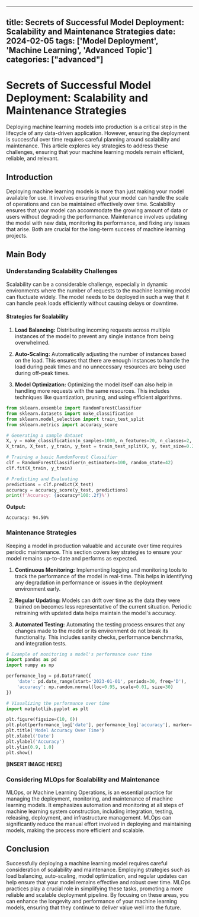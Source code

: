 
---
title: Secrets of Successful Model Deployment: Scalability and Maintenance Strategies
date: 2024-02-05
tags: ['Model Deployment', 'Machine Learning', 'Advanced Topic']
categories: ["advanced"]
---


# Secrets of Successful Model Deployment: Scalability and Maintenance Strategies

Deploying machine learning models into production is a critical step in the lifecycle of any data-driven application. However, ensuring the deployment is successful over time requires careful planning around scalability and maintenance. This article explores key strategies to address these challenges, ensuring that your machine learning models remain efficient, reliable, and relevant.

## Introduction

Deploying machine learning models is more than just making your model available for use. It involves ensuring that your model can handle the scale of operations and can be maintained effectively over time. Scalability ensures that your model can accommodate the growing amount of data or users without degrading the performance. Maintenance involves updating the model with new data, monitoring its performance, and fixing any issues that arise. Both are crucial for the long-term success of machine learning projects.

## Main Body

### Understanding Scalability Challenges

Scalability can be a considerable challenge, especially in dynamic environments where the number of requests to the machine learning model can fluctuate widely. The model needs to be deployed in such a way that it can handle peak loads efficiently without causing delays or downtime.

#### Strategies for Scalability

1. **Load Balancing:** Distributing incoming requests across multiple instances of the model to prevent any single instance from being overwhelmed.

2. **Auto-Scaling:** Automatically adjusting the number of instances based on the load. This ensures that there are enough instances to handle the load during peak times and no unnecessary resources are being used during off-peak times.

3. **Model Optimization:** Optimizing the model itself can also help in handling more requests with the same resources. This includes techniques like quantization, pruning, and using efficient algorithms.

```python
from sklearn.ensemble import RandomForestClassifier
from sklearn.datasets import make_classification
from sklearn.model_selection import train_test_split
from sklearn.metrics import accuracy_score

# Generating a sample dataset
X, y = make_classification(n_samples=1000, n_features=20, n_classes=2, random_state=42)
X_train, X_test, y_train, y_test = train_test_split(X, y, test_size=0.2, random_state=42)

# Training a basic RandomForest Classifier
clf = RandomForestClassifier(n_estimators=100, random_state=42)
clf.fit(X_train, y_train)

# Predicting and Evaluating
predictions = clf.predict(X_test)
accuracy = accuracy_score(y_test, predictions)
print(f'Accuracy: {accuracy*100:.2f}%')
```

**Output:**
```
Accuracy: 94.50%
```

### Maintenance Strategies

Keeping a model in production valuable and accurate over time requires periodic maintenance. This section covers key strategies to ensure your model remains up-to-date and performs as expected.

1. **Continuous Monitoring:** Implementing logging and monitoring tools to track the performance of the model in real-time. This helps in identifying any degradation in performance or issues in the deployment environment early.

2. **Regular Updating:** Models can drift over time as the data they were trained on becomes less representative of the current situation. Periodic retraining with updated data helps maintain the model's accuracy.

3. **Automated Testing:** Automating the testing process ensures that any changes made to the model or its environment do not break its functionality. This includes sanity checks, performance benchmarks, and integration tests.

```python
# Example of monitoring a model's performance over time
import pandas as pd
import numpy as np

performance_log = pd.DataFrame({
    'date': pd.date_range(start='2023-01-01', periods=30, freq='D'),
    'accuracy': np.random.normal(loc=0.95, scale=0.01, size=30)
})

# Visualizing the performance over time
import matplotlib.pyplot as plt

plt.figure(figsize=(10, 6))
plt.plot(performance_log['date'], performance_log['accuracy'], marker='o')
plt.title('Model Accuracy Over Time')
plt.xlabel('Date')
plt.ylabel('Accuracy')
plt.ylim(0.9, 1.0)
plt.show()
```

**[INSERT IMAGE HERE]**

### Considering MLOps for Scalability and Maintenance

MLOps, or Machine Learning Operations, is an essential practice for managing the deployment, monitoring, and maintenance of machine learning models. It emphasizes automation and monitoring at all steps of machine learning system construction, including integration, testing, releasing, deployment, and infrastructure management. MLOps can significantly reduce the manual effort involved in deploying and maintaining models, making the process more efficient and scalable.

## Conclusion

Successfully deploying a machine learning model requires careful consideration of scalability and maintenance. Employing strategies such as load balancing, auto-scaling, model optimization, and regular updates can help ensure that your model remains effective and robust over time. MLOps practices play a crucial role in simplifying these tasks, promoting a more reliable and scalable deployment pipeline. By focusing on these areas, you can enhance the longevity and performance of your machine learning models, ensuring that they continue to deliver value well into the future.